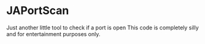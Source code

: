 # JAPortScan
Just another little tool to check if a port is open
This code is completely silly and for entertainment purposes only.
